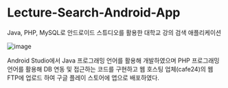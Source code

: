 # Lecture-Search-Android-App
Java, PHP, MySQL로 안드로이드 스튜디오를 활용한 대학교 강의 검색 애플리케이션

![image](https://user-images.githubusercontent.com/59761622/122669252-636ac100-d1f7-11eb-9d7c-8f8b5c2af8b3.png)

Android Studio에서 Java 프로그래밍 언어를 활용해 개발하였으며 PHP 프로그래밍 언어를 활용해 DB 연동 및 접근하는 코드를 구현하고 웹 호스팅 업체(cafe24)의 웹 FTP에 업로드 하여 구글 플레이 스토어에 앱으로 배포하였다.
